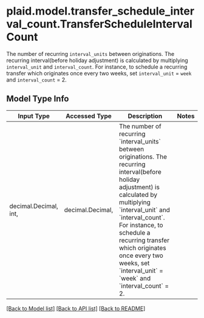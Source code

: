 # plaid.model.transfer_schedule_interval_count.TransferScheduleIntervalCount

The number of recurring `interval_units` between originations. The recurring interval(before holiday adjustment) is calculated by multiplying `interval_unit` and `interval_count`. For instance, to schedule a recurring transfer which originates once every two weeks, set `interval_unit` = `week` and `interval_count` = 2.

## Model Type Info
Input Type | Accessed Type | Description | Notes
------------ | ------------- | ------------- | -------------
decimal.Decimal, int,  | decimal.Decimal,  | The number of recurring &#x60;interval_units&#x60; between originations. The recurring interval(before holiday adjustment) is calculated by multiplying &#x60;interval_unit&#x60; and &#x60;interval_count&#x60;. For instance, to schedule a recurring transfer which originates once every two weeks, set &#x60;interval_unit&#x60; &#x3D; &#x60;week&#x60; and &#x60;interval_count&#x60; &#x3D; 2. | 

[[Back to Model list]](../../README.md#documentation-for-models) [[Back to API list]](../../README.md#documentation-for-api-endpoints) [[Back to README]](../../README.md)

